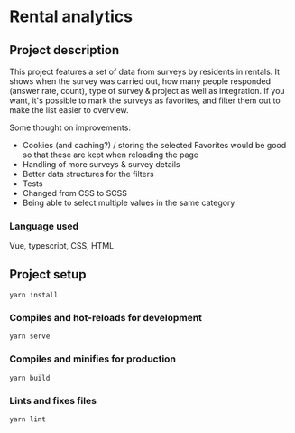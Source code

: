 # Rental analytics

## Project description

This project features a set of data from surveys by residents in rentals. It shows when the survey was carried out, how many people responded (answer rate, count), type of survey & project as well as integration.
If you want, it's possible to mark the surveys as favorites, and filter them out to make the list easier to overview.

Some thought on improvements:

- Cookies (and caching?) / storing the selected Favorites would be good so that these are kept when reloading the page
- Handling of more surveys & survey details
- Better data structures for the filters
- Tests
- Changed from CSS to SCSS
- Being able to select multiple values in the same category

### Language used

Vue, typescript, CSS, HTML

## Project setup

```
yarn install
```

### Compiles and hot-reloads for development

```
yarn serve
```

### Compiles and minifies for production

```
yarn build
```

### Lints and fixes files

```
yarn lint
```
